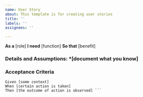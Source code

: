 ```yaml
---
name: User Story
about: This template is for creating user stories
title: ''
labels: ''
assignees: ''

---
```


**As a** [role]
**I need** [function]
**So that** [benefit]

### Details and Assumptions: *[document what you know]

### Acceptance Criteria

```gherkin
Given [some context]
When [certain action is taken]
Then [the outcome of action is observed] ```
